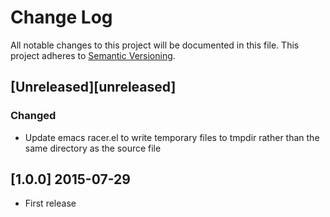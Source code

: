 # Change Log
All notable changes to this project will be documented in this file.
This project adheres to [Semantic Versioning](http://semver.org/).

## [Unreleased][unreleased]
### Changed
 - Update emacs racer.el to write temporary files to tmpdir rather than the same directory as the source file

## [1.0.0] 2015-07-29
- First release
